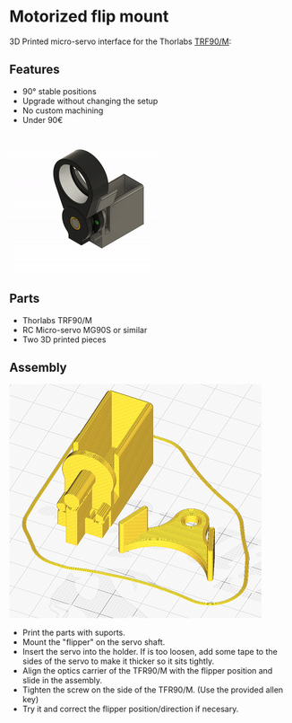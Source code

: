 # Motorized flip mount

3D Printed micro-servo interface for the Thorlabs [TRF90/M](https://www.thorlabs.de/thorproduct.cfm?partnumber=TRF90/M):
## Features
 - 90° stable positions
 - Upgrade without changing the setup
 - No custom machining
 - Under 90€

![](mfm_animation.gif)

## Parts
- Thorlabs TRF90/M
- RC Micro-servo MG90S or similar
- Two 3D printed pieces

## Assembly
 ![](mfm_slicer.png)
 - Print the parts with suports.
 - Mount the "flipper" on the servo shaft.
 - Insert the servo into the holder. If is too loosen, add some tape to the sides of the servo to make it thicker so it sits tightly.
 - Align the optics carrier of the TFR90/M with the flipper position and slide in the assembly.
 - Tighten the screw on the side of the TFR90/M. (Use the provided allen key)
 - Try it and correct the flipper position/direction if necesary.
